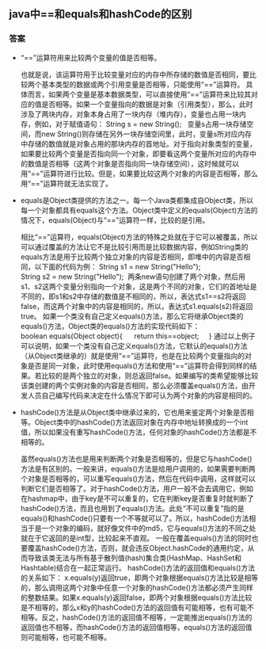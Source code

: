 
## java中==和equals和hashCode的区别

### 答案

* “==”运算符用来比较两个变量的值是否相等。

	也就是说，该运算符用于比较变量对应的内存中所存储的数值是否相同，要比较两个基本类型的数据或两个引用变量是否相等，只能使用“==”运算符。
	具体而言，如果两个变量是基本数据类型，可以直接使用“==”运算符来比较其对应的值是否相等。如果一个变量指向的数据是对象（引用类型），那么，此时涉及了两块内存，对象本身占用了一块内存（堆内存），变量也占用一块内存，例如，对于赋值语句：
	String s = new String();  
	变量s占用一块存储空间，而new String()则存储在另外一块存储空间里，此时，变量s所对应内存中存储的数值就是对象占用的那块内存的首地址。对于指向对象类型的变量，如果要比较两个变量是否指向同一个对象，即要看这两个变量所对应的内存中的数值是否相等（这两个对象是否指向同一块存储空间），这时候就可以用“==”运算符进行比较。但是，如果要比较这两个对象的内容是否相等，那么用“==”运算符就无法实现了。
* equals是Object类提供的方法之一。每一个Java类都集成自Object类，所以每一个对象都具有equals这个方法。Object类中定义的equals(Object)方法的情况下，equals(Object)与“==”运算符一样，比较的是引用。

  相比“==”运算符，equals(Object)方法的特殊之处就在于它可以被覆盖，所以可以通过覆盖的方法让它不是比较引用而是比较数据内容，例如String类的equals方法是用于比较两个独立对象的内容是否相同，即堆中的内容是否相同，以下面的代码为例：
	String s1 = new String("Hello");  
	String s2 = new String("Hello"); 
	两条new语句创建了两个对象，然后用s1、s2这两个变量分别指向一个对象，这是两个不同的对象，它们的首地址是不同的，即s1和s2中存储的数值是不相同的，所以，表达式s1==s2将返回false，而这两个对象中的内容是相同的，所以，表达式s1.equals(s2)将返回true。
	如果一个类没有自己定义equals()方法，那么它将继承Object类的equals()方法，Object类的equals()方法的实现代码如下：
	boolean equals(Object object){  
	      return this==object;  
	  }
	通过以上例子可以说明，如果一个类没有自己定义equals()方法，它默认的equals()方法（从Object类继承的）就是使用“==”运算符，也是在比较两个变量指向的对象是否是同一对象，此时使用equals()方法和使用“==”运算符会得到同样的结果。若比较的是两个独立的对象，则总返回false。如果编写的类希望能够比较该类创建的两个实例对象的内容是否相同，那么必须覆盖equals()方法，由开发人员自己编写代码来决定在什么情况下即可认为两个对象的内容是相同的。

* hashCode()方法是从Object类中继承过来的，它也用来鉴定两个对象是否相等。Object类中的hashCode()方法返回对象在内存中地址转换成的一个int值，所以如果没有重写hashCode()方法，任何对象的hashCode()方法都是不相等的。

   虽然equals()方法也是用来判断两个对象是否相等的，但是它与hashCode()方法是有区别的。一般来讲，equals()方法是给用户调用的，如果需要判断两个对象是否相等的，可以重写equals()方法，然后在代码中调用，这样就可以判断它们是否相等了。对于hashCode()方法，用户一般不会去调用它，例如在hashmap中，由于key是不可以重复的，它在判断key是否重复时就判断了hashCode()方法，而且也用到了equals()方法。此处“不可以重复”指的是equals()和hashCode()只要有一个不等就可以了。所以，hashCode()方法相当于是一个对象的编码，就好像文件中的md5，它与equals()方法的不同之处就在于它返回的是int型，比较起来不直观。
	一般在覆盖equals()方法的同时也要覆盖hashCode()方法，否则，就会违反Object.hashCode的通用约定，从而导致该类无法与所有基于散列值(hash)集合类(HashMap、HashSet和Hashtable)结合在一起正常运行。
	hashCode()方法的返回值和equals()方法的关系如下：
	x.equals(y)返回true，即两个对象根据equals()方法比较是相等的，那么调用这两个对象中任意一个对象的hashCode()方法都必须产生同样的整数结果。如果x.equals(y)返回false，即两个对象根据equals()方法比较是不相等的，那么x和y的hashCode()方法的返回值有可能相等，也有可能不相等。反之，hashCode()方法的返回值不相等，一定能推出equals()方法的返回值也不相等，而hashCode()方法的返回值相等，equals()方法的返回值则可能相等，也可能不相等。
